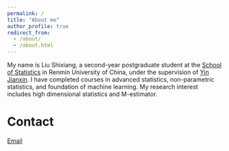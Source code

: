 ```yaml
---
permalink: /
title: "About me"
author_profile: true
redirect_from: 
  - /about/
  - /about.html
---
```


My name is Liu Shixiang, a second-year postgraduate student at the [School of Statistics](http://stat.ruc.edu.cn/) in Renmin University of China, under the supervision of [Yin Jianxin](http://stat.ruc.edu.cn/jxtd/jsdw/sjkxydsjtjx/5f21fa843de548c8a197c861defc10d2.htm).
I have completed courses in advanced statistics, non-parametric statistics, and foundation of machine learning.
My research interest includes high dimensional statistics and M-estimator.


Contact
======
[Email](liushixiang_stat@ruc.edu.cn)
